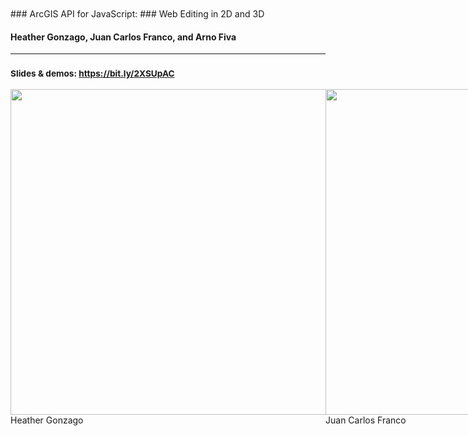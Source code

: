 <!-- .slide: data-background="../reveal.js/img/bg-1.png" -->
<!-- .slide: class="title" -->
<br>
<br>
### ArcGIS API for JavaScript: 
### Web Editing in 2D and 3D

#### Heather Gonzago, Juan Carlos Franco, and Arno Fiva

----

### <small>Slides & demos: https://bit.ly/2XSUpAC </small>

<div style="display:flex; height: 100%;">
  <div style="width:100%; display:flex; flex-direction: column;">
    <img src="images/Heather.jpg" height="521" />
    Heather Gonzago
  </div>

  <div style="width:100%; display:flex; flex-direction: column;">
    <img src="images/Franco.jpg" height="521" />
    Juan Carlos Franco
  </div>

  <div style="width:100%; display:flex; flex-direction: column;">
    <img src="images/Arno.jpg" height="521" />
    Arno Fiva
  </div>
</div>

----

### **Overview**

- Web Editing
- API widget editing
- 2d editing workflows
- 3d editing workflows

----

### **Editing in a feature service**

<br>

- <a href="https://developers.arcgis.com/rest/services-reference/feature-service.htm" target="_blank">Editable</a>
- One or more feature layers
- Users can draw, update, and/or create features

----

### 👉 **Set constraints at the service level** 👈

<br>

- Can be set **but not enforced** in web clients
- Consistent behavior across all clients

----

### **Setting the feature layer's editable settings in AGO/Portal**

<img src="./images/feature-layer-settings.png" height="600" style="margin-left:10px; margin-right: 10px;"/>

----

### **Edit a feature layer**

<br>
* <a href="https://developers.arcgis.com/rest/services-reference/feature-service.htm" target="_blank">ArcGIS REST API</a>
* <a href="https://doc.arcgis.com/en/arcgis-online/manage-data/edit-features.htm" target="_blank">ArcGIS Online</a>
* <a href="https://developers.arcgis.com/python/guide/editing-features/" target="_blank">ArcGIS API for Python</a>
* <a href="https://developers.arcgis.com/javascript/latest/api-reference/esri-widgets-Editor.html" target="_blank">ArcGIS API for JavaScript</a>

----

### **ArcGIS API for JavaScript**

<br>

🔑 Configurable widgets

<hr style="width: 20%;">

⌨️ Granular APIs

----

### **Configurable Widgets**

<br>

- <a href="https://developers.arcgis.com/javascript/latest/api-reference/esri-widgets-Editor.html" target="_blank">Editor</a>
  - Geometry: <a href="https://developers.arcgis.com/javascript/latest/api-reference/esri-widgets-Sketch.html" target="_blank">Sketch</a>
  - Fields/attributes: <a href="https://developers.arcgis.com/javascript/latest/api-reference/esri-widgets-FeatureForm.html" target="_blank">FeatureForm</a>
  - <a href="https://developers.arcgis.com/javascript/latest/api-reference/esri-widgets-FeatureTemplates.html" target="_blank">FeatureTemplates</a>

----

### **Granular APIs**

<br>

- <a href="https://developers.arcgis.com/javascript/latest/api-reference/esri-widgets-Sketch-SketchViewModel.html" target="_blank">SketchViewModel</a>
- <a href="https://developers.arcgis.com/javascript/latest/api-reference/esri-layers-GraphicsLayer.html" target="_blank">GraphicsLayer</a>
- <a href="http://developers.arcgis.com/javascript/latest/api-reference/esri-layers-FeatureLayer.html#applyEdits" target="_blank">FeatureLayer.applyEdits</a>
- <a href="https://developers.arcgis.com/javascript/latest/api-reference/esri-geometry-geometryEngine.html" target="_blank">GeometryEngine</a>

----

### **[Editor](https://developers.arcgis.com/javascript/latest/api-reference/esri-widgets-Editor.html) widget**

<a href="https://developers.arcgis.com/javascript/latest/sample-code/widgets-editor-basic/index.html" target="_blank">
  <img style="float: center;" src="images/editor-in-action.gif">
</a>

----

### **Recap: Configurable Widgets**

<br>

- <a href="https://developers.arcgis.com/javascript/latest/api-reference/esri-widgets-Editor.html" target="_blank">Editor</a>
  - Comprised of other widgets
    - <a href="https://developers.arcgis.com/javascript/latest/api-reference/esri-widgets-FeatureForm.html" target="_blank">FeatureForm</a> - Form based editing
    - <a href="https://developers.arcgis.com/javascript/latest/api-reference/esri-widgets-Sketch.html" target="_blank">Sketch</a> - Geometry based editing
  - Responsible for applying updates to the FeatureLayer
    - FeatureForm and Sketch are _client-side_

----

<!-- .slide: data-background="../reveal.js/img/bg-3.png" -->
<br><br>

### 2d Editing Workflows

#### Juan Carlos Franco

----

### **Form-based**

[<img src="images/ff-in-action.gif" height="600" style="margin-left:10px; margin-right: 10px;"/>](https://developers.arcgis.com/javascript/latest/sample-code/editing-groupedfeatureform/index.html)

☝ `FeatureForm`

----

## [FeatureForm](https://developers.arcgis.com/javascript/latest/api-reference/esri-widgets-FeatureForm.html)

<br>

* Renders input fields from fields & attributes
* Configurable
  * Field order
  * Label/description
  * Groups
  * Visibility expression

----

### **FeatureForm demo**

[<img src="images/ff-demo.png" height="600" style="margin-left:10px; margin-right: 10px;"/>](Demos/feature-form/index.html)

----

### **Geometry-based**

<a href="https://developers.arcgis.com/javascript/latest/sample-code/sketch-geometries/index.html"><img src="images/sketch-basic-updating.png" height="600" style="margin-left:10px; margin-right: 10px;"/></a>

☝ `Sketch`

----

### [Sketch](https://developers.arcgis.com/javascript/latest/api-reference/esri-widgets-Sketch.html)

- Used to modify feature geometries
- Provides two major workflows (or operations)
  - create
  - update (includes delete)
- Configurable options for both workflows
- Manages user interactions with the view internally
  - Can be disabled to provide more control directly to developers

----

### **Geometry-based Demos**

- [Hello Sketch](https://developers.arcgis.com/javascript/latest/sample-code/sketch-geometries/index.html)
- [Using applyEdits with SketchViewModel](Demos/sketch-applyEdits-create-polygon/applyEdits-create-polygon.html)
- [Creating custom tools using SketchViewModel](Demos/sketch-custom-tools/sketch-custom-tools.html)

----

<!-- .slide: data-background="../reveal.js/img/bg-3.png" -->
<br><br>

### 3d Editing Workflows

#### Arno Fiva

----

### **\* Arno adds his section specific to 3d stuff**

----

<!-- .slide: data-background="../reveal.js/img/bg-4.png" -->
<br>

## Slides and Demos

<br>
<br>
👉Slides & demos: https://bit.ly/2XSUpAC 👈

----

### 2020 DevSummit Technical Sessions

![DevSummit sessions blog](images/devsummit-blog.png)

28 videos focused on developing with the JS API!
<a href="https://esriurl.com/ds2020jsblog"><code>https://esriurl.com/ds2020jsblog<code></a>

----

<!-- .slide: data-background="../reveal.js/img/bg-5.png" -->

----

<!-- .slide: data-background="../reveal.js/img/bg-rating.png" -->
